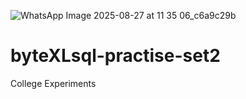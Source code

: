 ![WhatsApp Image 2025-08-27 at 11 35 06_c6a9c29b](https://github.com/user-attachments/assets/982de3ec-cc49-4891-baf5-e9cb841f64c9)
# byteXLsql-practise-set2
College Experiments
